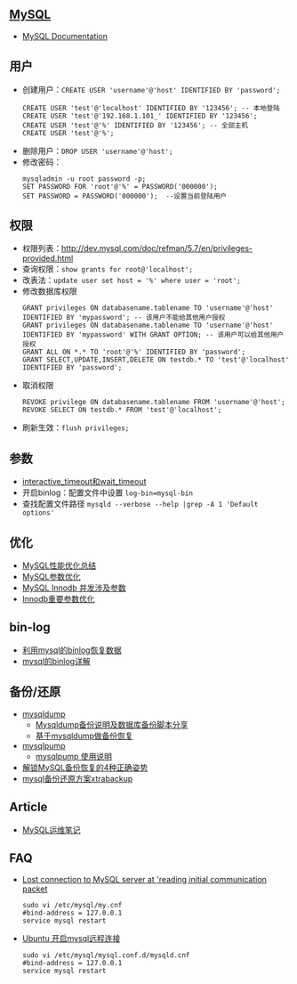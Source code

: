 ## [MySQL](https://www.mysql.com)
- [MySQL Documentation](https://dev.mysql.com/doc/)



## 用户
- 创建用户：`CREATE USER 'username'@'host' IDENTIFIED BY 'password'; `
  ```
  CREATE USER 'test'@'localhost' IDENTIFIED BY '123456'; -- 本地登陆
  CREATE USER 'test'@'192.168.1.101_' IDENTIFIED BY '123456';
  CREATE USER 'test'@'%' IDENTIFIED BY '123456'; -- 全部主机
  CREATE USER 'test'@'%';
  ```
- 删除用户：`DROP USER 'username'@'host';`
- 修改密码：
  ```
  mysqladmin -u root password -p;
  SET PASSWORD FOR 'root'@'%' = PASSWORD('000000'); 
  SET PASSWORD = PASSWORD('000000');  --设置当前登陆用户
  ```



## 权限
- 权限列表：http://dev.mysql.com/doc/refman/5.7/en/privileges-provided.html
- 查询权限：`show grants for root@'localhost';`
- 改表法：`update user set host = '%' where user = 'root';`
- 修改数据库权限
  ```
  GRANT privileges ON databasename.tablename TO 'username'@'host' IDENTIFIED BY 'mypassword'; -- 该用户不能给其他用户授权
  GRANT privileges ON databasename.tablename TO 'username'@'host' IDENTIFIED BY 'mypassword' WITH GRANT OPTION; -- 该用户可以给其他用户授权
  GRANT ALL ON *.* TO 'root'@'%' IDENTIFIED BY 'password';
  GRANT SELECT,UPDATE,INSERT,DELETE ON testdb.* TO 'test'@'localhost' IDENTIFIED BY 'password';
  ```
- 取消权限
  ```
  REVOKE privilege ON databasename.tablename FROM 'username'@'host';
  REVOKE SELECT ON testdb.* FROM 'test'@'localhost'; 
  ```
- 刷新生效：`flush privileges;`



## 参数
- [interactive_timeout和wait_timeout](http://www.cnblogs.com/jiunadianshi/articles/2475475.html)
- 开启binlog：配置文件中设置 `log-bin=mysql-bin`
- 查找配置文件路径 `mysqld --verbose --help |grep -A 1 'Default options'`



## 优化
- [MySQL性能优化总结](http://www.cnblogs.com/luxiaoxun/p/4694144.html)
- [MySQL参数优化](https://www.sqlpy.com/blogs/books/1/chapters/7/articles/14)
- [MySQL Innodb 并发涉及参数](https://www.cnblogs.com/xinysu/p/6439715.html)
- [Innodb重要参数优化](https://www.cnblogs.com/kevingrace/p/6133818.html)



## bin-log
- [利用mysql的binlog恢复数据](http://orangeholic.iteye.com/blog/1698736)
- [mysql的binlog详解](http://blog.csdn.net/wyzxg/article/details/7412777)



## 备份/还原
- [mysqldump](https://dev.mysql.com/doc/refman/5.7/en/mysqldump.html)
  - [Mysqldump备份说明及数据库备份脚本分享](https://www.cnblogs.com/kevingrace/p/9403353.html)
  - [基于mysqldump做备份恢复](https://jkzhao.github.io/2018/04/21/%E5%9F%BA%E4%BA%8Emysqldump%E5%81%9A%E5%A4%87%E4%BB%BD%E6%81%A2%E5%A4%8D/)
- [mysqlpump](https://dev.mysql.com/doc/refman/5.7/en/mysqlpump.html)
  - [mysqlpump 使用说明](https://www.cnblogs.com/kevingrace/p/9760185.html)
- [解锁MySQL备份恢复的4种正确姿势](https://dbaplus.cn/news-11-1267-1.html)
- [mysql备份还原方案xtrabackup](https://coding3min.com/mysql-backup-xtrabackup/)


## Article
- [MySQL运维笔记](https://www.cnblogs.com/kevingrace/category/796278.html)


## FAQ
- [Lost connection to MySQL server at 'reading initial communication packet](http://stackoverflow.com/questions/3578147/mysql-error-2013-lost-connection-to-mysql-server-at-reading-initial-communic)  
  ```
  sudo vi /etc/mysql/my.cnf
  #bind-address = 127.0.0.1
  service mysql restart
  ```
- [Ubuntu 开启mysql远程连接](https://dzer.me/2016/05/04/ubuntu-%E5%BC%80%E5%90%AFmysql%E8%BF%9C%E7%A8%8B%E8%BF%9E%E6%8E%A5/)   
  ```
  sudo vi /etc/mysql/mysql.conf.d/mysqld.cnf 
  #bind-address = 127.0.0.1
  service mysql restart  
  ```

